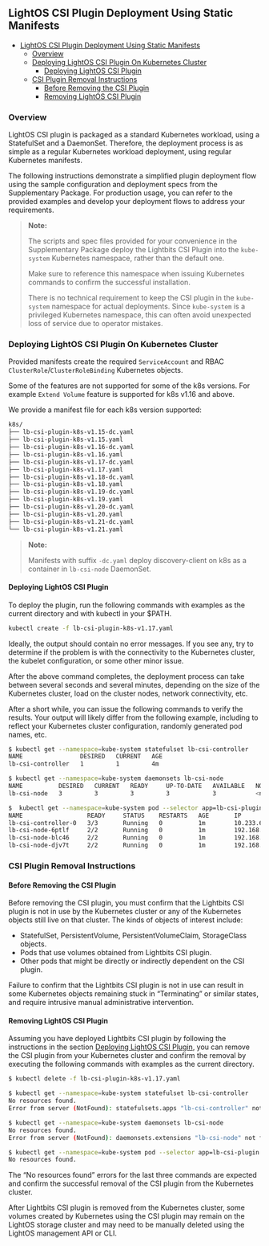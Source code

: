 <div style="page-break-after: always;"></div>

## LightOS CSI Plugin Deployment Using Static Manifests

- [LightOS CSI Plugin Deployment Using Static Manifests](#lightos-csi-plugin-deployment-using-static-manifests)
  - [Overview](#overview)
  - [Deploying LightOS CSI Plugin On Kubernetes Cluster](#deploying-lightos-csi-plugin-on-kubernetes-cluster)
    - [Deploying LightOS CSI Plugin](#deploying-lightos-csi-plugin)
  - [CSI Plugin Removal Instructions](#csi-plugin-removal-instructions)
    - [Before Removing the CSI Plugin](#before-removing-the-csi-plugin)
    - [Removing LightOS CSI Plugin](#removing-lightos-csi-plugin)

### Overview

LightOS CSI plugin is packaged as a standard Kubernetes workload, using a StatefulSet and a DaemonSet. Therefore, the deployment process is as simple as a regular Kubernetes workload deployment, using regular Kubernetes manifests.

The following instructions demonstrate a simplified plugin deployment flow using the sample configuration and deployment specs from the Supplementary Package. For production usage, you can refer to the provided examples and develop your deployment flows to address your requirements.

> **Note:**
>
> The scripts and spec files provided for your convenience in the Supplementary Package deploy the Lightbits CSI Plugin into the `kube-system` Kubernetes namespace, rather than the default one.
> 
> Make sure to reference this namespace when issuing Kubernetes commands to confirm the successful installation.
>
> There is no technical requirement to keep the CSI plugin in the `kube-system` namespace for actual deployments. Since `kube-system` is a privileged Kubernetes namespace, this can often avoid unexpected loss of service due to operator mistakes.

### Deploying LightOS CSI Plugin On Kubernetes Cluster

Provided manifests create the required `ServiceAccount` and RBAC `ClusterRole`/`ClusterRoleBinding` Kubernetes objects.

Some of the features are not supported for some of the k8s versions. For example `Extend Volume` feature is supported for k8s v1.16 and above.

We provide a manifest file for each k8s version supported:

```bash
k8s/
├── lb-csi-plugin-k8s-v1.15-dc.yaml
├── lb-csi-plugin-k8s-v1.15.yaml
├── lb-csi-plugin-k8s-v1.16-dc.yaml
├── lb-csi-plugin-k8s-v1.16.yaml
├── lb-csi-plugin-k8s-v1.17-dc.yaml
├── lb-csi-plugin-k8s-v1.17.yaml
├── lb-csi-plugin-k8s-v1.18-dc.yaml
├── lb-csi-plugin-k8s-v1.18.yaml
├── lb-csi-plugin-k8s-v1.19-dc.yaml
├── lb-csi-plugin-k8s-v1.19.yaml
├── lb-csi-plugin-k8s-v1.20-dc.yaml
├── lb-csi-plugin-k8s-v1.20.yaml
├── lb-csi-plugin-k8s-v1.21-dc.yaml
└── lb-csi-plugin-k8s-v1.21.yaml
```

>**Note:**
>
> Manifests with suffix `-dc.yaml` deploy discovery-client on k8s as a container in `lb-csi-node` DaemonSet.

#### Deploying LightOS CSI Plugin

To deploy the plugin, run the following commands with examples as the current directory and with kubectl in your $PATH.

```bash
kubectl create -f lb-csi-plugin-k8s-v1.17.yaml
```

Ideally, the output should contain no error messages. If you see any, try to determine if the problem is with the connectivity to the Kubernetes cluster, the kubelet configuration, or some other minor issue.

After the above command completes, the deployment process can take between several seconds and several minutes, depending on the size of the Kubernetes cluster, load on the cluster nodes, network connectivity, etc.

After a short while, you can issue the following commands to verify the results. Your output will likely differ from the following example, including to reflect your Kubernetes cluster configuration, randomly generated pod names, etc.

```bash
$ kubectl get --namespace=kube-system statefulset lb-csi-controller
NAME                DESIRED   CURRENT   AGE
lb-csi-controller   1         1         4m

$ kubectl get --namespace=kube-system daemonsets lb-csi-node
NAME          DESIRED   CURRENT   READY     UP-TO-DATE   AVAILABLE   NODE SELECTOR   AGE
lb-csi-node   3         3         3         3            3           <none>          4m

$  kubectl get --namespace=kube-system pod --selector app=lb-csi-plugin -o wide
NAME                  READY     STATUS    RESTARTS   AGE       IP              NODE      NOMINATED NODE
lb-csi-controller-0   3/3       Running   0          1m        10.233.65.12    node3     <none>
lb-csi-node-6ptlf     2/2       Running   0          1m        192.168.20.20   node3     <none>
lb-csi-node-blc46     2/2       Running   0          1m        192.168.20.22   node4     <none>
lb-csi-node-djv7t     2/2       Running   0          1m        192.168.20.18   node2     <none>
```

### CSI Plugin Removal Instructions

#### Before Removing the CSI Plugin

Before removing the CSI plugin, you must confirm that the Lightbits CSI plugin is not in use by the Kubernetes cluster or any of the Kubernetes objects still live on that cluster. The kinds of objects of interest include:

- StatefulSet, PersistentVolume, PersistentVolumeClaim, StorageClass objects.
- Pods that use volumes obtained from Lightbits CSI plugin.
- Other pods that might be directly or indirectly dependent on the CSI plugin.

Failure to confirm that the Lightbits CSI plugin is not in use can result in some Kubernetes objects remaining stuck in “Terminating” or similar states, and require intrusive manual administrative intervention.

#### Removing LightOS CSI Plugin

Assuming you have deployed Lightbits CSI plugin by following the instructions in the section [Deploying LightOS CSI Plugin](#deploying-lightos-csi-plugin), you can remove the CSI plugin from your Kubernetes cluster and confirm the removal by executing the following commands with examples as the current directory.

```bash
$ kubectl delete -f lb-csi-plugin-k8s-v1.17.yaml

$ kubectl get --namespace=kube-system statefulset lb-csi-controller
No resources found.
Error from server (NotFound): statefulsets.apps "lb-csi-controller" not found

$ kubectl get --namespace=kube-system daemonsets lb-csi-node
No resources found.
Error from server (NotFound): daemonsets.extensions "lb-csi-node" not found

$ kubectl get --namespace=kube-system pod --selector app=lb-csi-plugin
No resources found.
```

The “No resources found” errors for the last three commands are expected and confirm the successful removal of the CSI plugin from the Kubernetes cluster.

After Lightbits CSI plugin is removed from the Kubernetes cluster, some volumes created by Kubernetes using the CSI plugin may remain on the LightOS storage cluster and may need to be manually deleted using the LightOS management API or CLI.
